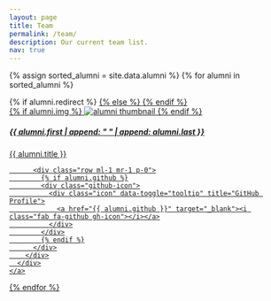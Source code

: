 ```yaml
---
layout: page
title: Team
permalink: /team/
description: Our current team list.
nav: true
---
```


<div class="projects grid">

  {% assign sorted_alumni = site.data.alumni %}
  {% for alumni in sorted_alumni %}
  <div class="grid-item">
    {% if alumni.redirect %}
    <a href="{{ alumni.redirect }}" target="_blank">
    {% else %}
    <a href="{{ alumni.url | relative_url }}">
    {% endif %}
      <div class="card hoverable">
        {% if alumni.img %}
        <img src="{{ alumni.img | relative_url }}" alt="alumni thumbnail">
        {% endif %}
        <div class="card-body">
          <h5>{{ alumni.first | append: " " | append: alumni.last }}</h5>
          <p class="card-text">{{ alumni.title }}</p>

          <div class="row ml-1 mr-1 p-0">
            {% if alumni.github %}
            <div class="github-icon">
              <div class="icon" data-toggle="tooltip" title="GitHub Profile">
                <a href="{{ alumni.github }}" target="_blank"><i class="fab fa-github gh-icon"></i></a>
              </div>
            </div>
            {% endif %}
          </div>
        </div>
      </div>
    </a>
  </div>
{% endfor %}

</div>
